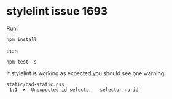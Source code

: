 # stylelint issue 1693

Run:

`npm install`

then

`npm test -s`

If stylelint is working as expected you should see one warning:

```
static/bad-static.css
 1:1  ✖  Unexpected id selector   selector-no-id
```